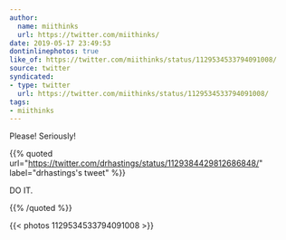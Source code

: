 ```yaml
---
author:
  name: miithinks
  url: https://twitter.com/miithinks/
date: 2019-05-17 23:49:53
dontinlinephotos: true
like_of: https://twitter.com/miithinks/status/1129534533794091008/
source: twitter
syndicated:
- type: twitter
  url: https://twitter.com/miithinks/status/1129534533794091008/
tags:
- miithinks
---
```


Please! Seriously! 

{{% quoted url="https://twitter.com/drhastings/status/1129384429812686848/" label="drhastings's tweet" %}}

DO IT. 

{{% /quoted %}}

{{< photos 1129534533794091008 >}}